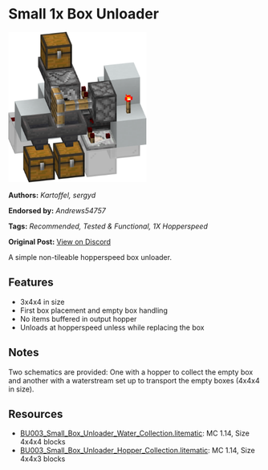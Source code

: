 # Small 1x Box Unloader
<img alt="Small_Box_Unloader_Hopper_Collection.png" src="images/Small_Box_Unloader_Hopper_Collection.png?raw=1" height="300px">

**Authors:** *Kartoffel, sergyd*

**Endorsed by:** *Andrews54757*

**Tags:** *Recommended, Tested & Functional, 1X Hopperspeed*

**Original Post:** [View on Discord](https://discord.com/channels/1375556143186837695/1388177897109459145)

A simple non-tileable hopperspeed box unloader.

## Features
- 3x4x4 in size
- First box placement and empty box handling
- No items buffered in output hopper
- Unloads at hopperspeed unless while replacing the box

## Notes
Two schematics are provided: One with a hopper to collect the empty box and another with a waterstream set up to transport the empty boxes (4x4x4 in size).

## Resources
- [BU003_Small_Box_Unloader_Water_Collection.litematic](attachments/BU003_Small_Box_Unloader_Water_Collection.litematic): MC 1.14, Size 4x4x4 blocks
- [BU003_Small_Box_Unloader_Hopper_Collection.litematic](attachments/BU003_Small_Box_Unloader_Hopper_Collection.litematic): MC 1.14, Size 4x4x3 blocks
